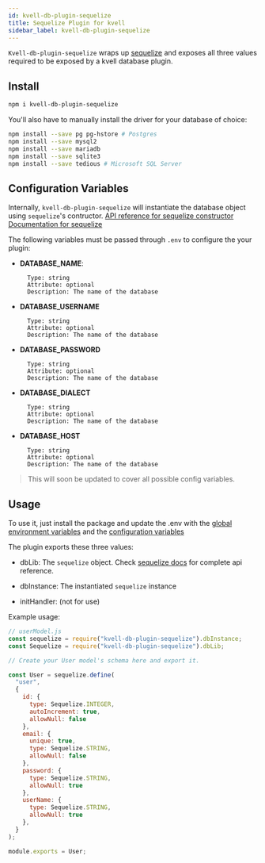 ```yaml
---
id: kvell-db-plugin-sequelize
title: Sequelize Plugin for kvell
sidebar_label: kvell-db-plugin-sequelize
---
```


`Kvell-db-plugin-sequelize` wraps up [sequelize](https://sequelize.org/) and exposes all three values required to be exposed by a kvell database plugin.

## Install

```sh
npm i kvell-db-plugin-sequelize
```
You'll also have to manually install the driver for your database of choice:

```sh
npm install --save pg pg-hstore # Postgres
npm install --save mysql2
npm install --save mariadb
npm install --save sqlite3
npm install --save tedious # Microsoft SQL Server
```

## Configuration Variables

Internally, `kvell-db-plugin-sequelize` will instantiate the database object using `sequelize`'s contructor.
[API reference for sequelize constructor](https://sequelize.org/v5/class/lib/sequelize.js~Sequelize.html#instance-constructor-constructor)
[Documentation for sequelize](https://sequelize.org/v5/)

The following variables must be passed through `.env` to configure the your plugin:

- **DATABASE_NAME**:
  ```text
    Type: string
    Attribute: optional
    Description: The name of the database
  ```
- **DATABASE_USERNAME**
  ```text
    Type: string
    Attribute: optional
    Description: The name of the database
  ```
- **DATABASE_PASSWORD**
  ```text
    Type: string
    Attribute: optional
    Description: The name of the database
  ```
- **DATABASE_DIALECT**
  ```text
    Type: string
    Attribute: optional
    Description: The name of the database
  ```
- **DATABASE_HOST**
  ```text
    Type: string
    Attribute: optional
    Description: The name of the database
  ```

> This will soon be updated to cover all possible config variables.

## Usage

To use it, just install the package and update the .env with the [global environment variables](overview.md#plugin-global-environment-variables) and the [configuration variables](#configuration-variables)

The plugin exports these three values:

- dbLib: The `sequelize` object. Check [sequelize docs](https://sequelize.org/v5/) for complete api reference.
- dbInstance: The instantiated `sequelize` instance 

- initHandler: (not for use)

Example usage:

```javascript
// userModel.js
const sequelize = require("kvell-db-plugin-sequelize").dbInstance;
const Sequelize = require("kvell-db-plugin-sequelize").dbLib;

// Create your User model's schema here and export it.

const User = sequelize.define(
  "user",
  {
    id: {
      type: Sequelize.INTEGER,
      autoIncrement: true,
      allowNull: false
    },
    email: {
      unique: true,
      type: Sequelize.STRING,
      allowNull: false
    },
    password: {
      type: Sequelize.STRING,
      allowNull: true
    },
    userName: {
      type: Sequelize.STRING,
      allowNull: true
    },
  }
);

module.exports = User;

```